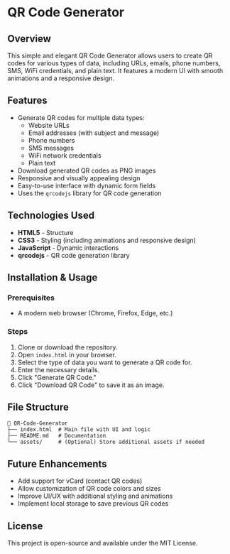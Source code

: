 # QR Code Generator

## Overview

This simple and elegant QR Code Generator allows users to create QR codes for various types of data, including URLs, emails, phone numbers, SMS, WiFi credentials, and plain text. It features a modern UI with smooth animations and a responsive design.

## Features

- Generate QR codes for multiple data types:
  - Website URLs
  - Email addresses (with subject and message)
  - Phone numbers
  - SMS messages
  - WiFi network credentials
  - Plain text
- Download generated QR codes as PNG images
- Responsive and visually appealing design
- Easy-to-use interface with dynamic form fields
- Uses the `qrcodejs` library for QR code generation

## Technologies Used

- **HTML5** - Structure
- **CSS3** - Styling (including animations and responsive design)
- **JavaScript** - Dynamic interactions
- **qrcodejs** - QR code generation library

## Installation & Usage

### Prerequisites

- A modern web browser (Chrome, Firefox, Edge, etc.)

### Steps

1. Clone or download the repository.
2. Open `index.html` in your browser.
3. Select the type of data you want to generate a QR code for.
4. Enter the necessary details.
5. Click "Generate QR Code."
6. Click "Download QR Code" to save it as an image.

## File Structure

```
📂 QR-Code-Generator
├── index.html  # Main file with UI and logic
├── README.md   # Documentation
└── assets/     # (Optional) Store additional assets if needed
```

## Future Enhancements

- Add support for vCard (contact QR codes)
- Allow customization of QR code colors and sizes
- Improve UI/UX with additional styling and animations
- Implement local storage to save previous QR codes

## License

This project is open-source and available under the MIT License.



 
